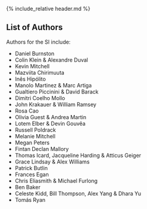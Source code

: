 {% include_relative header.md %}

## List of Authors

Authors for the SI include:

- Daniel Burnston
- Colin Klein & Alexandre Duval
- Kevin Mitchell
- Mazviita Chirimuuta
- Inês Hipólito
- Manolo Martinez & Marc Artiga
- Gualtiero Piccinini & David Barack
- Dimitri Coelho Mollo
- John Krakauer & William Ramsey
- Rosa Cao
- Olivia Guest & Andrea Martin
- Lotem Elber & Devin Gouvêa
- Russell Poldrack
- Melanie Mitchell
- Megan Peters
- Fintan Declan Mallory
- Thomas Icard, Jacqueline Harding & Atticus Geiger
- Grace Lindsay & Alex Williams
- Patrick Butlin
- Frances Egan
- Chris Eliasmith & Michael Furlong
- Ben Baker
- Celeste Kidd, Bill Thompson, Alex Yang & Dhara Yu
- Tomás Ryan
